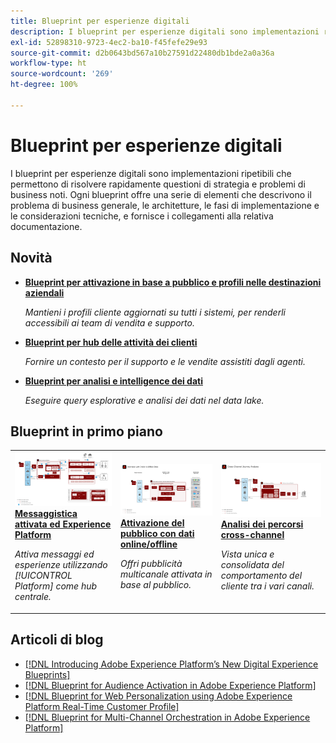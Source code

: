 ```yaml
---
title: Blueprint per esperienze digitali
description: I blueprint per esperienze digitali sono implementazioni ripetibili che permettono di risolvere questioni di strategia e problemi di business noti. Accelerano il time-to-value e consentono di ottenere rapidamente i risultati desiderati.
exl-id: 52898310-9723-4ec2-ba10-f45fefe29e93
source-git-commit: d2b0643bd567a10b27591d22480db1bde2a0a36a
workflow-type: ht
source-wordcount: '269'
ht-degree: 100%

---
```


# Blueprint per esperienze digitali

I blueprint per esperienze digitali sono implementazioni ripetibili che permettono di risolvere rapidamente questioni di strategia e problemi di business noti. Ogni blueprint offre una serie di elementi che descrivono il problema di business generale, le architetture, le fasi di implementazione e le considerazioni tecniche, e fornisce i collegamenti alla relativa documentazione.

## Novità

* **[Blueprint per attivazione in base a pubblico e profili nelle destinazioni aziendali](/help/blueprints/audience-activation/enterprise-destinations.md)**

   *Mantieni i profili cliente aggiornati su tutti i sistemi, per renderli accessibili ai team di vendita e supporto.*
* **[Blueprint per hub delle attività dei clienti](/help/blueprints/audience-activation/customer-activity.md)**

   *Fornire un contesto per il supporto e le vendite assistiti dagli agenti.*
* **[Blueprint per analisi e intelligence dei dati](/help/blueprints/data-insights/analysis.md)**

   *Eseguire query esplorative e analisi dei dati nel data lake.*

## Blueprint in primo piano

<table style="table-layout:fixed">
<tr>
  <td>
    <a href="https://experienceleague.adobe.com/docs/blueprints-learn/architecture/customer-journeys/journey-optimizer.html?lang=it"><img alt="immagine miniatura per il blueprint Messaggistica attivata ed Experience Platform" src="customer-journeys/assets/journey-optimizer.png" /></a>
    <div><a href="https://experienceleague.adobe.com/docs/blueprints-learn/architecture/customer-journeys/journey-optimizer.html?lang=it"><strong>Messaggistica attivata ed Experience Platform</strong></a></div>
    <p><em>Attiva messaggi ed esperienze utilizzando [!UICONTROL Platform] come hub centrale.</em></p>
  </td>
  <td>
    <a href="https://experienceleague.adobe.com/docs/blueprints-learn/architecture/audience-activation/online-offline.html?lang=it"><img alt="immagine miniatura per il blueprint Attivazione del pubblico con dati online/offline" src="audience-activation/assets/online_offline_activation.svg" /></a>
    <div><a href="https://experienceleague.adobe.com/docs/blueprints-learn/architecture/audience-activation/online-offline.html?lang=it"><strong>Attivazione del pubblico con dati online/offline</strong></a></div>
    <p><em>Offri pubblicità multicanale attivata in base al pubblico.</em></p>
  </td>
  <td>
    <a href="https://experienceleague.adobe.com/docs/analytics-platform/using/cja-usecases/cross-channel.html?lang=it"><img alt="immagine miniatura per il blueprint Consolidamento dei dati comportamentali digitali" src="customer-journey-analytics/assets/CJA.svg" /></a>
    <div><a href="https://experienceleague.adobe.com/docs/analytics-platform/using/cja-usecases/cross-channel.html?lang=it"><strong>Analisi dei percorsi cross-channel</strong></a></div>
    <p><em>Vista unica e consolidata del comportamento del cliente tra i vari canali.</em></p>
  </td>
</tr>
</table>

## Articoli di blog

* [[!DNL Introducing Adobe Experience Platform’s New Digital Experience Blueprints]](https://medium.com/adobetech/introducing-adobe-experience-platforms-new-digital-experience-blueprints-93a6b5f5da7c)
* [[!DNL Blueprint for Audience Activation in Adobe Experience Platform]](https://medium.com/adobetech/a-blueprint-for-audience-activation-in-adobe-experience-platform-b2b30fae90fd)
* [[!DNL Blueprint for Web Personalization using Adobe Experience Platform Real-Time Customer Profile]](https://medium.com/adobetech/blueprint-for-web-personalization-using-adobe-experience-platform-real-time-customer-profile-fef2ce7a4b2f)
* [[!DNL Blueprint for Multi-Channel Orchestration in Adobe Experience Platform]](https://medium.com/adobetech/blueprint-for-multi-channel-orchestration-in-adobe-experience-platform-c68317e94184)
